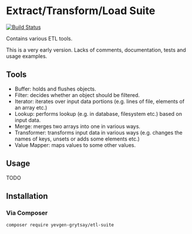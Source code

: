 # Extract/Transform/Load Suite

[![Build Status](https://travis-ci.org/yevgen-grytsay/etl-suite.svg?branch=master)](https://travis-ci.org/yevgen-grytsay/etl-suite)

Contains various ETL tools.

This is a very early version. Lacks of comments, documentation, tests and usage examples.


## Tools
* Buffer: holds and flushes objects.
* Filter: decides whether an object should be filtered.
* Iterator: iterates over input data portions (e.g. lines of file, elements of an array etc.)
* Lookup: performs lookup (e.g. in database, filesystem etc.) based on input data.
* Merge: merges two arrays into one in various ways.
* Transformer: transforms input data in various ways (e.g. changes the names of keys, unsets or adds some elements etc.)
* Value Mapper: maps values to some other values.

## Usage
TODO

## Installation

### Via Composer
```
composer require yevgen-grytsay/etl-suite
```